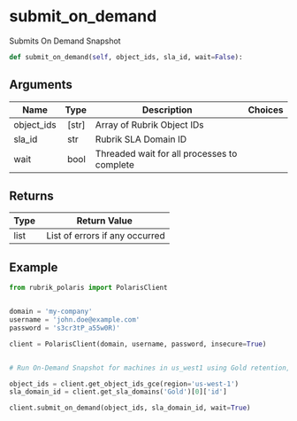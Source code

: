 # submit_on_demand

Submits On Demand Snapshot

```py
def submit_on_demand(self, object_ids, sla_id, wait=False):
```

## Arguments

| Name        | Type | Description                                                                 | Choices |
|-------------|------|-----------------------------------------------------------------------------|---------|
| object_ids  | [str] | Array of Rubrik Object IDs |  |
| sla_id  | str | Rubrik SLA Domain ID |  |
| wait  | bool | Threaded wait for all processes to complete |  |


## Returns

| Type | Return Value                                                                                  |
|------|-----------------------------------------------------------------------------------------------|
| list | List of errors if any occurred |



## Example

```py
from rubrik_polaris import PolarisClient


domain = 'my-company'
username = 'john.doe@example.com'
password = 's3cr3tP_a55w0R)'

client = PolarisClient(domain, username, password, insecure=True)


# Run On-Demand Snapshot for machines in us_west1 using Gold retention, wait until completion

object_ids = client.get_object_ids_gce(region='us-west-1')
sla_domain_id = client.get_sla_domains('Gold')[0]['id']

client.submit_on_demand(object_ids, sla_domain_id, wait=True)

```
